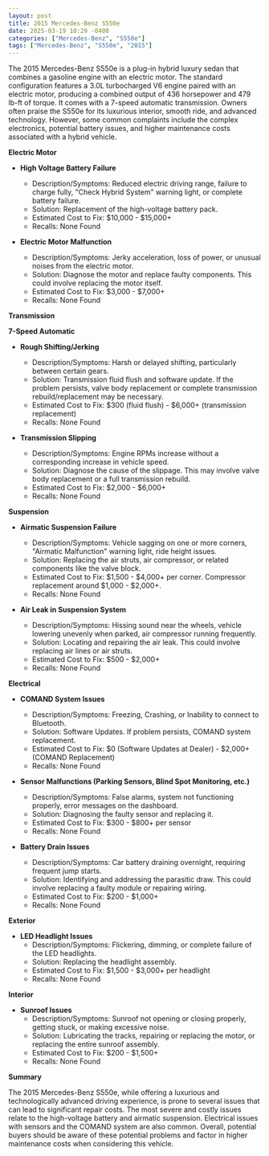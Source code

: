 ```yaml
---
layout: post
title: 2015 Mercedes-Benz S550e
date: 2025-03-19 10:29 -0400
categories: ["Mercedes-Benz", "S550e"]
tags: ["Mercedes-Benz", "S550e", "2015"]
---
```

The 2015 Mercedes-Benz S550e is a plug-in hybrid luxury sedan that combines a gasoline engine with an electric motor. The standard configuration features a 3.0L turbocharged V6 engine paired with an electric motor, producing a combined output of 436 horsepower and 479 lb-ft of torque. It comes with a 7-speed automatic transmission. Owners often praise the S550e for its luxurious interior, smooth ride, and advanced technology. However, some common complaints include the complex electronics, potential battery issues, and higher maintenance costs associated with a hybrid vehicle.

**Electric Motor**

* **High Voltage Battery Failure**
    * Description/Symptoms: Reduced electric driving range, failure to charge fully, "Check Hybrid System" warning light, or complete battery failure.
    * Solution: Replacement of the high-voltage battery pack.
    * Estimated Cost to Fix: $10,000 - $15,000+
    * Recalls: None Found

* **Electric Motor Malfunction**
    * Description/Symptoms: Jerky acceleration, loss of power, or unusual noises from the electric motor.
    * Solution: Diagnose the motor and replace faulty components. This could involve replacing the motor itself.
    * Estimated Cost to Fix: $3,000 - $7,000+
    * Recalls: None Found

**Transmission**

**7-Speed Automatic**

* **Rough Shifting/Jerking**
    * Description/Symptoms: Harsh or delayed shifting, particularly between certain gears.
    * Solution: Transmission fluid flush and software update. If the problem persists, valve body replacement or complete transmission rebuild/replacement may be necessary.
    * Estimated Cost to Fix: $300 (fluid flush) - $6,000+ (transmission replacement)
    * Recalls: None Found

* **Transmission Slipping**
    * Description/Symptoms: Engine RPMs increase without a corresponding increase in vehicle speed.
    * Solution: Diagnose the cause of the slippage. This may involve valve body replacement or a full transmission rebuild.
    * Estimated Cost to Fix: $2,000 - $6,000+
    * Recalls: None Found

**Suspension**

* **Airmatic Suspension Failure**
    * Description/Symptoms: Vehicle sagging on one or more corners, "Airmatic Malfunction" warning light, ride height issues.
    * Solution: Replacing the air struts, air compressor, or related components like the valve block.
    * Estimated Cost to Fix: $1,500 - $4,000+ per corner. Compressor replacement around $1,000 - $2,000+.
    * Recalls: None Found

* **Air Leak in Suspension System**
    * Description/Symptoms: Hissing sound near the wheels, vehicle lowering unevenly when parked, air compressor running frequently.
    * Solution: Locating and repairing the air leak. This could involve replacing air lines or air struts.
    * Estimated Cost to Fix: $500 - $2,000+
    * Recalls: None Found

**Electrical**

* **COMAND System Issues**
    * Description/Symptoms: Freezing, Crashing, or Inability to connect to Bluetooth.
    * Solution: Software Updates. If problem persists, COMAND system replacement.
    * Estimated Cost to Fix: $0 (Software Updates at Dealer) - $2,000+ (COMAND Replacement)
    * Recalls: None Found

* **Sensor Malfunctions (Parking Sensors, Blind Spot Monitoring, etc.)**
    * Description/Symptoms: False alarms, system not functioning properly, error messages on the dashboard.
    * Solution: Diagnosing the faulty sensor and replacing it.
    * Estimated Cost to Fix: $300 - $800+ per sensor
    * Recalls: None Found

* **Battery Drain Issues**
    * Description/Symptoms: Car battery draining overnight, requiring frequent jump starts.
    * Solution: Identifying and addressing the parasitic draw. This could involve replacing a faulty module or repairing wiring.
    * Estimated Cost to Fix: $200 - $1,000+
    * Recalls: None Found

**Exterior**

* **LED Headlight Issues**
    * Description/Symptoms: Flickering, dimming, or complete failure of the LED headlights.
    * Solution: Replacing the headlight assembly.
    * Estimated Cost to Fix: $1,500 - $3,000+ per headlight
    * Recalls: None Found

**Interior**

* **Sunroof Issues**
    * Description/Symptoms: Sunroof not opening or closing properly, getting stuck, or making excessive noise.
    * Solution: Lubricating the tracks, repairing or replacing the motor, or replacing the entire sunroof assembly.
    * Estimated Cost to Fix: $200 - $1,500+
    * Recalls: None Found

**Summary**

The 2015 Mercedes-Benz S550e, while offering a luxurious and technologically advanced driving experience, is prone to several issues that can lead to significant repair costs. The most severe and costly issues relate to the high-voltage battery and airmatic suspension. Electrical issues with sensors and the COMAND system are also common. Overall, potential buyers should be aware of these potential problems and factor in higher maintenance costs when considering this vehicle.

